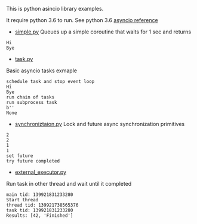 This is python asincio library examples.

It require python 3.6 to run. See python 3.6 [asyncio reference](https://docs.python.org/3.6/library/asyncio.html)

* [simple.py](./simple.py)
Queues up a simple coroutine that waits for 1 sec and returns

```
Hi
Bye
```

* [task.py](./task.py)

Basic asyncio tasks exmaple
```
schedule task and stop event loop
Hi
Bye
run chain of tasks
run subprocess task
b''
None
```
* [synchroniztaion.py](./synchroniztaion.py)
Lock and future async synchronization primitives
```
2
2
1
1
set future
try future completed
```

* [external_executor.py](./external_executor.py)

Run task in other thread and wait until it completed
```
main tid: 139921831233280
Start thread
thread tid: 139921738565376
task tid: 139921831233280
Results: [42, 'Finished']
```
